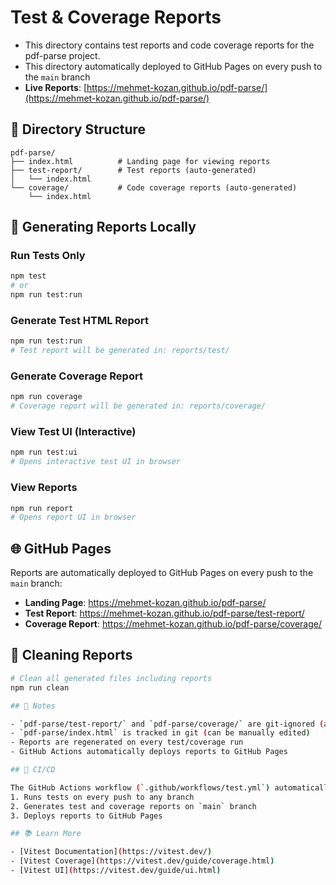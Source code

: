 # Test & Coverage Reports

- This directory contains test reports and code coverage reports for the pdf-parse project.
- This directory automatically deployed to GitHub Pages on every push to the `main` branch
- **Live Reports**: [https://mehmet-kozan.github.io/pdf-parse/](https://mehmet-kozan.github.io/pdf-parse/)

## 📁 Directory Structure

```
pdf-parse/
├── index.html          # Landing page for viewing reports
├── test-report/        # Test reports (auto-generated)
│   └── index.html
└── coverage/           # Code coverage reports (auto-generated)
    └── index.html
```

## 🧪 Generating Reports Locally

### Run Tests Only
```bash
npm test
# or
npm run test:run
```

### Generate Test HTML Report
```bash
npm run test:run
# Test report will be generated in: reports/test/
```

### Generate Coverage Report
```bash
npm run coverage
# Coverage report will be generated in: reports/coverage/
```

### View Test UI (Interactive)
```bash
npm run test:ui
# Opens interactive test UI in browser
```

### View Reports
```bash
npm run report
# Opens report UI in browser
```

## 🌐 GitHub Pages

Reports are automatically deployed to GitHub Pages on every push to the `main` branch:

- **Landing Page**: https://mehmet-kozan.github.io/pdf-parse/
- **Test Report**: https://mehmet-kozan.github.io/pdf-parse/test-report/
- **Coverage Report**: https://mehmet-kozan.github.io/pdf-parse/coverage/

## 🧹 Cleaning Reports

```bash
# Clean all generated files including reports
npm run clean

## 📝 Notes

- `pdf-parse/test-report/` and `pdf-parse/coverage/` are git-ignored (auto-generated)
- `pdf-parse/index.html` is tracked in git (can be manually edited)
- Reports are regenerated on every test/coverage run
- GitHub Actions automatically deploys reports to GitHub Pages

## 🚀 CI/CD

The GitHub Actions workflow (`.github/workflows/test.yml`) automatically:
1. Runs tests on every push to any branch
2. Generates test and coverage reports on `main` branch
3. Deploys reports to GitHub Pages

## 📚 Learn More

- [Vitest Documentation](https://vitest.dev/)
- [Vitest Coverage](https://vitest.dev/guide/coverage.html)
- [Vitest UI](https://vitest.dev/guide/ui.html)
